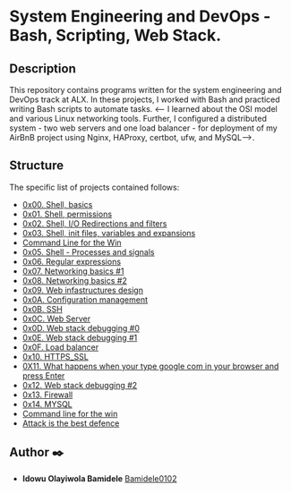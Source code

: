 # System Engineering and DevOps - Bash, Scripting, Web Stack. <!--/Web Stack Debugging, Networking & Security, CI/CD -->

## Description
This repository contains programs written for the system engineering and DevOps
track at ALX. In these projects, I worked with Bash and practiced
writing Bash scripts to automate tasks. <-- I learned about the OSI model and
various Linux networking tools. Further, I configured a distributed system -
two web servers and one load balancer - for deployment of my AirBnB project
using Nginx, HAProxy, certbot, ufw, and MySQL-->.

## Structure
The specific list of projects
contained follows:

* [0x00. Shell, basics](./0x00-shell_basics)
* [0x01. Shell, permissions](./0x01-shell_permissions)
* [0x02. Shell, I/O Redirections and filters](./0x02-shell_redirections)
* [0x03. Shell, init files, variables and expansions](./0x03-shell_variables_expansions)
* [Command Line for the Win](./command_line_for_the_win)
* [0x05. Shell - Processes and signals](./0x05-processes_and_signals/)
* [0x06. Regular expressions](./0x06-regular_expressions)
* [0x07. Networking basics #1](./0x07-networking_basics)
* [0x08. Networking basics #2](./0x08-networking_basics_2)
* [0x09. Web infastructures design](./0x09-web_infrastructure_design)
* [0x0A. Configuration management](./0x0A-configuration_management)
* [0x0B. SSH](./0x0B-ssh)
* [0x0C. Web Server](./0x0C-web_server)
* [0x0D. Web stack debugging #0](./0x0D-web_stack_debugging_0/)
* [0x0E. Web stack debugging #1](./0x0E-web_stack_debugging_1/)
* [0x0F. Load balancer](./0x0F-load_balancer/)
* [0x10. HTTPS_SSL](./0x10-https_ssl/)
* [0X11. What happens when your type google com in your browser and press Enter](./0x11-what_happens_when_your_type_google_com_in_your_browser_and_press_enter/)
* [0x12. Web stack debugging #2](./0x12-web_stack_debugging_2/)
* [0x13. Firewall](./0x13-firewall/)
* [0x14. MYSQL](./0x14-mysql/)
* [Command line for the win](./command_line_for_the_win/)
* [Attack is the best defence](./attack_is_the_best_defense/)

## Author :black_nib:

* __Idowu Olayiwola Bamidele__ [Bamidele0102](https://github.com/Bamidele0102)
